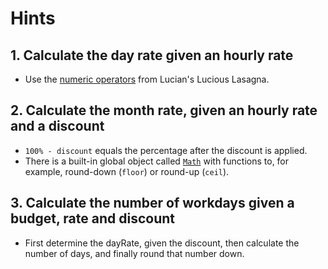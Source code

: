 # Hints

## 1. Calculate the day rate given an hourly rate

- Use the [numeric operators][ref-numeric-operators] from Lucian's Lucious Lasagna.

[ref-numeric-operators]: https://developer.mozilla.org/en-US/docs/Web/JavaScript/Reference/Operators/Arithmetic_Operators

## 2. Calculate the month rate, given an hourly rate and a discount

- `100% - discount` equals the percentage after the discount is applied.
- There is a built-in global object called [`Math`][ref-math-object] with functions to, for example, round-down (`floor`) or round-up (`ceil`).

[ref-math-object]: https://developer.mozilla.org/en-US/docs/Web/JavaScript/Reference/Global_Objects/Math

## 3. Calculate the number of workdays given a budget, rate and discount

- First determine the dayRate, given the discount, then calculate the number of days, and finally round that number down.
